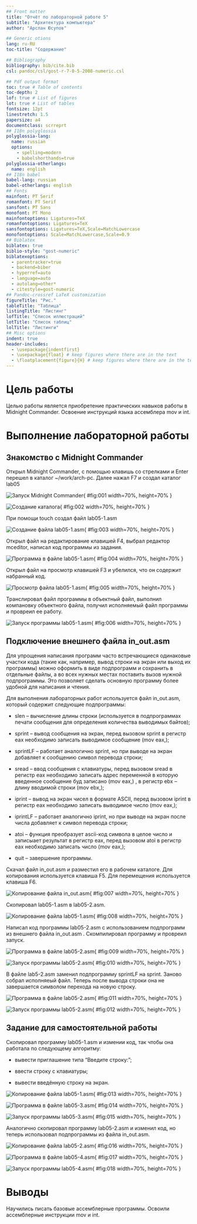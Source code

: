 ```yaml
---
## Front matter
title: "Отчёт по лабораторной работе 5"
subtitle: "Архитектура компьютера"
author: "Арслан Юсупов"

## Generic otions
lang: ru-RU
toc-title: "Содержание"

## Bibliography
bibliography: bib/cite.bib
csl: pandoc/csl/gost-r-7-0-5-2008-numeric.csl

## Pdf output format
toc: true # Table of contents
toc-depth: 2
lof: true # List of figures
lot: true # List of tables
fontsize: 12pt
linestretch: 1.5
papersize: a4
documentclass: scrreprt
## I18n polyglossia
polyglossia-lang:
  name: russian
  options:
	- spelling=modern
	- babelshorthands=true
polyglossia-otherlangs:
  name: english
## I18n babel
babel-lang: russian
babel-otherlangs: english
## Fonts
mainfont: PT Serif
romanfont: PT Serif
sansfont: PT Sans
monofont: PT Mono
mainfontoptions: Ligatures=TeX
romanfontoptions: Ligatures=TeX
sansfontoptions: Ligatures=TeX,Scale=MatchLowercase
monofontoptions: Scale=MatchLowercase,Scale=0.9
## Biblatex
biblatex: true
biblio-style: "gost-numeric"
biblatexoptions:
  - parentracker=true
  - backend=biber
  - hyperref=auto
  - language=auto
  - autolang=other*
  - citestyle=gost-numeric
## Pandoc-crossref LaTeX customization
figureTitle: "Рис."
tableTitle: "Таблица"
listingTitle: "Листинг"
lofTitle: "Список иллюстраций"
lotTitle: "Список таблиц"
lolTitle: "Листинги"
## Misc options
indent: true
header-includes:
  - \usepackage{indentfirst}
  - \usepackage{float} # keep figures where there are in the text
  - \floatplacement{figure}{H} # keep figures where there are in the text
---
```


# Цель работы

Целью работы является приобретение практических навыков работы в Midnight Commander. 
Освоение инструкций языка ассемблера mov и int.

# Выполнение лабораторной работы

## Знакомство с Midnight Commander

Открыл Midnight Commander, с помощью клавишь со стрелками и Enter перешел в каталог ~/work/arch-pc.
Далее нажал F7 и создал каталог lab05

![Запуск Midnight Commander](image/01.png){ #fig:001 width=70%, height=70% }

![Создание каталога](image/02.png){ #fig:002 width=70%, height=70% }

При помощи touch создал файл lab05-1.asm

![Создание файла lab05-1.asm](image/03.png){ #fig:003 width=70%, height=70% }

Открыл файл на редактирование клавишей F4, выбрал редактор mceditor, написал код программы из задания.

![Программа в файле lab05-1.asm](image/04.png){ #fig:004 width=70%, height=70% }

Открыл файл на просмотр клавишей F3 и убелился, что он содержит набранный код.

![Просмотр файла lab05-1.asm](image/05.png){ #fig:005 width=70%, height=70% }

Транслировал файл программы в объектный файл, выполнил компановку объектного файла, получил исполняемый файл программы и провреил ее работу.

![Запуск программы lab05-1.asm](image/06.png){ #fig:006 width=70%, height=70% }

## Подключение внешнего файла in_out.asm

Для упрощения написания программ часто встречающиеся одинаковые участки кода
(такие как, например, вывод строки на экран или выход их программы) можно оформить
в виде подпрограмм и сохранить в отдельные файлы, а во всех нужных местах поставить
вызов нужной подпрограммы. Это позволяет сделать основную программу более удобной
для написания и чтения.

Для выполнения лабораторных работ используется файл in_out.asm, который содержит
следующие подпрограммы:

* slen – вычисление длины строки (используется в подпрограммах печати сообщения для определения количества выводимых байтов);

* sprint – вывод сообщения на экран, перед вызовом sprint в регистр eax необходимо записать выводимое сообщение (mov eax,<message>);

* sprintLF – работает аналогично sprint, но при выводе на экран добавляет к сообщению символ перевода строки;

* sread – ввод сообщения с клавиатуры, перед вызовом sread в регистр eax необходимо записать адрес переменной в которую введенное сообщение буд записано (mov eax,<buffer>) , в регистр ebx – длину вводимой строки (mov ebx,<N>);

* iprint – вывод на экран чисел в формате ASCII, перед вызовом iprint в регистр eax необходимо записать выводимое число (mov eax,<int>);

* iprintLF – работает аналогично iprint, но при выводе на экран после числа добавляет к символ перевода строки;

* atoi – функция преобразует ascii-код символа в целое число и записыает результат в регистр eax, перед вызовом atoi в регистр eax необходимо записать число (mov eax,<int>);

* quit – завершение программы.

Скачал файл in_out.asm и разместил его в рабочем каталоге. Для копирования используется клавиша F5.
Для перемещения используется клавиша F6.

![Копирование файла in_out.asm](image/07.png){ #fig:007 width=70%, height=70% }

Скопировал lab05-1.asm в lab05-2.asm.

![Копирование файла lab05-1.asm](image/08.png){ #fig:008 width=70%, height=70% }

Написал код программы lab05-2.asm с использованием подпрограмм из
внешнего файла in_out.asm . Скомпилировал программу и провреил запуск.

![Программа в файле lab05-2.asm](image/09.png){ #fig:009 width=70%, height=70% }

![Запуск программы lab05-2.asm](image/10.png){ #fig:010 width=70%, height=70% }

В файле lab5-2.asm заменил подпрограмму sprintLF на sprint. 
Заново собрал исполняеый файл. 
Теперь после вывода строки она не завершается символом перехода на новую строку.

![Программа в файле lab05-2.asm](image/11.png){ #fig:011 width=70%, height=70% }

![Запуск программы lab05-2.asm](image/12.png){ #fig:012 width=70%, height=70% }

##  Задание для самостоятельной работы

Скопировал программу lab05-1.asm и измении код, так чтобы она работала по следующему алгоритму:

* вывести приглашение типа “Введите строку:”;

* ввести строку с клавиатуры;

* вывести введённую строку на экран.

![Копирование файла lab05-1.asm](image/13.png){ #fig:013 width=70%, height=70% }

![Программа в файле lab05-3.asm](image/14.png){ #fig:014 width=70%, height=70% }

![Запуск программы lab05-3.asm](image/15.png){ #fig:015 width=70%, height=70% }

Аналогично скопировал программу lab05-2.asm и изменил код, но теперь использовал подпрограммы из файла in_out.asm.

![Копирование файла lab05-2.asm](image/16.png){ #fig:016 width=70%, height=70% }

![Программа в файле lab05-4.asm](image/17.png){ #fig:017 width=70%, height=70% }

![Запуск программы lab05-4.asm](image/18.png){ #fig:018 width=70%, height=70% }

# Выводы

Научились писать базовые ассемблерные программы. Освоили ассемблерные инструкции mov и int.